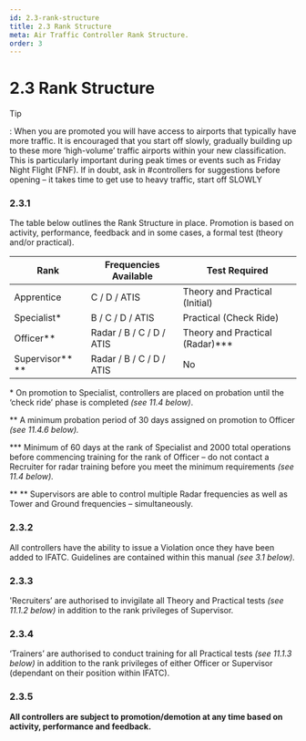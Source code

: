```yaml
---
id: 2.3-rank-structure
title: 2.3 Rank Structure
meta: Air Traffic Controller Rank Structure.
order: 3
---
```


# 2.3  Rank Structure

 

Tip

: When you are promoted you will have access to airports that typically have more traffic. It is encouraged that you start off slowly, gradually building up to these more ‘high-volume’ traffic airports within your new classification. This is particularly important during peak times or events such as Friday Night Flight (FNF). If in doubt, ask in #controllers for suggestions before opening – it takes time to get use to heavy traffic, start off SLOWLY

 

### 2.3.1    

The table below outlines the Rank Structure in place. Promotion is based on activity, performance, feedback and in some cases, a formal test (theory and/or practical).

 

| **Rank**        | **Frequencies  Available** | **Test  Required**              |
| --------------- | -------------------------- | ------------------------------- |
| Apprentice      | C / D / ATIS               | Theory and Practical (Initial)  |
| Specialist*     | B / C / D / ATIS           | Practical (Check Ride)          |
| Officer**       | Radar / B / C / D / ATIS   | Theory and Practical (Radar)*** |
| Supervisor** ** | Radar / B / C / D / ATIS   | No                              |

\* On promotion to Specialist, controllers are placed on probation until the ‘check ride’ phase is completed *(see 11.4 below)*.

** A minimum probation period of 30 days assigned on promotion to Officer *(see 11.4.6 below).*

*** Minimum of 60 days at the rank of Specialist and 2000 total operations before commencing training for the rank of Officer – do not contact a Recruiter for radar training before you meet the minimum requirements *(see 11.4 below).*

** ** Supervisors are able to control multiple Radar frequencies as well as Tower and Ground frequencies – simultaneously.

 

### 2.3.2    

All controllers have the ability to issue a Violation once they have been added to IFATC. Guidelines are contained within this manual *(see 3.1 below).*



### 2.3.3    

'Recruiters’ are authorised to invigilate all Theory and Practical tests *(see 11.1.2 below)* in addition to the rank privileges of Supervisor.



### 2.3.4     

‘Trainers’ are authorised to conduct training for all Practical tests *(see 11.1.3 below)* in addition to the rank privileges of either Officer or Supervisor (dependant on their position within IFATC).



### 2.3.5    

**All controllers are subject to promotion/demotion at any time based on activity, performance and feedback.**

 